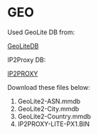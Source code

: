 # GEO

Used GeoLite DB from:

[GeoLiteDB](https://github.com/P3TERX/GeoLite.mmdb)

IP2Proxy DB:

[IP2PROXY](https://lite.ip2location.com/ip2proxy-lite?lang=en_US)


Download these files below:

1. GeoLite2-ASN.mmdb
2. GeoLite2-City.mmdb
3. GeoLite2-Country.mmdb
4. IP2PROXY-LITE-PX1.BIN

